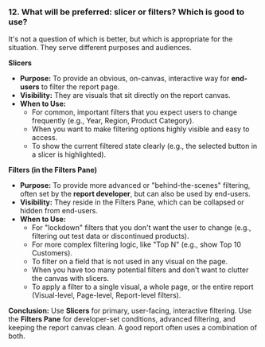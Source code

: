 ### 12. What will be preferred: slicer or filters? Which is good to use?

It's not a question of which is better, but which is appropriate for the situation. They serve different purposes and audiences.

**Slicers**

- **Purpose:** To provide an obvious, on-canvas, interactive way for **end-users** to filter the report page.
- **Visibility:** They are visuals that sit directly on the report canvas.
- **When to Use:**
    - For common, important filters that you expect users to change frequently (e.g., Year, Region, Product Category).
    - When you want to make filtering options highly visible and easy to access.
    - To show the current filtered state clearly (e.g., the selected button in a slicer is highlighted).

**Filters (in the Filters Pane)**

- **Purpose:** To provide more advanced or "behind-the-scenes" filtering, often set by the **report developer**, but can also be used by end-users.
- **Visibility:** They reside in the Filters Pane, which can be collapsed or hidden from end-users.
- **When to Use:**
    - For "lockdown" filters that you don't want the user to change (e.g., filtering out test data or discontinued products).
    - For more complex filtering logic, like "Top N" (e.g., show Top 10 Customers).
    - To filter on a field that is not used in any visual on the page.
    - When you have too many potential filters and don't want to clutter the canvas with slicers.
    - To apply a filter to a single visual, a whole page, or the entire report (Visual-level, Page-level, Report-level filters).

**Conclusion:** Use **Slicers** for primary, user-facing, interactive filtering. Use the **Filters Pane** for developer-set conditions, advanced filtering, and keeping the report canvas clean. A good report often uses a combination of both.

